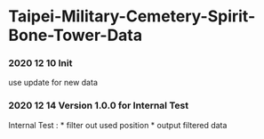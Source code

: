 # Taipei-Military-Cemetery-Spirit-Bone-Tower-Data

### 2020 12 10 Init 
use update for new data


### 2020 12 14 Version 1.0.0 for Internal Test
Internal Test :
	* filter out used position
	* output filtered data